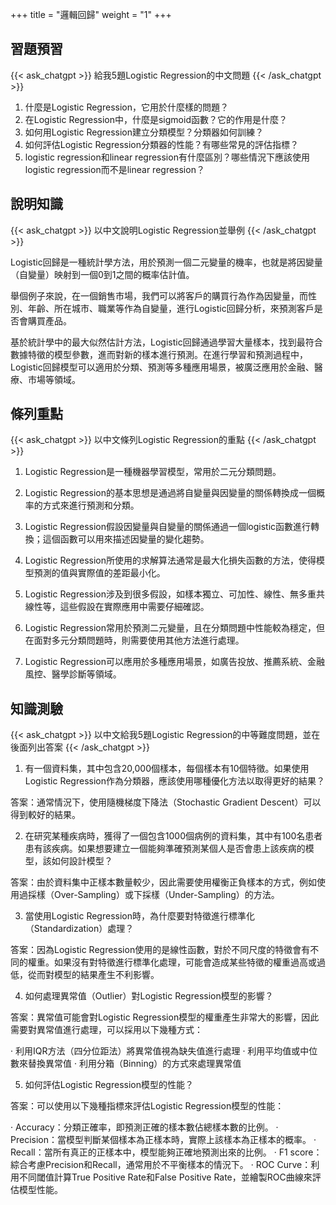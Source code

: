 +++
title = "邏輯回歸"
weight = "1"
+++
## 習題預習
{{< ask_chatgpt >}}
給我5題Logistic Regression的中文問題
{{< /ask_chatgpt >}}

1. 什麼是Logistic Regression，它用於什麼樣的問題？
2. 在Logistic Regression中，什麼是sigmoid函數？它的作用是什麼？
3. 如何用Logistic Regression建立分類模型？分類器如何訓練？
4. 如何評估Logistic Regression分類器的性能？有哪些常見的評估指標？
5. logistic regression和linear regression有什麼區別？哪些情況下應該使用logistic regression而不是linear regression？   

## 說明知識
{{< ask_chatgpt >}}
以中文說明Logistic Regression並舉例
{{< /ask_chatgpt >}}

Logistic回歸是一種統計學方法，用於預測一個二元變量的機率，也就是將因變量（自變量）映射到一個0到1之間的概率估計值。

舉個例子來說，在一個銷售市場，我們可以將客戶的購買行為作為因變量，而性別、年齡、所在城市、職業等作為自變量，進行Logistic回歸分析，來預測客戶是否會購買產品。

基於統計學中的最大似然估計方法，Logistic回歸通過學習大量樣本，找到最符合數據特徵的模型參數，進而對新的樣本進行預測。在進行學習和預測過程中，Logistic回歸模型可以適用於分類、預測等多種應用場景，被廣泛應用於金融、醫療、市場等領域。   

## 條列重點
{{< ask_chatgpt >}}
以中文條列Logistic Regression的重點
{{< /ask_chatgpt >}}

1. Logistic Regression是一種機器學習模型，常用於二元分類問題。

2. Logistic Regression的基本思想是通過將自變量與因變量的關係轉換成一個概率的方式來進行預測和分類。

3. Logistic Regression假設因變量與自變量的關係通過一個logistic函數進行轉換；這個函數可以用來描述因變量的變化趨勢。

4. Logistic Regression所使用的求解算法通常是最大化損失函數的方法，使得模型預測的值與實際值的差距最小化。

5. Logistic Regression涉及到很多假設，如樣本獨立、可加性、線性、無多重共線性等，這些假設在實際應用中需要仔細確認。

6. Logistic Regression常用於預測二元變量，且在分類問題中性能較為穩定，但在面對多元分類問題時，則需要使用其他方法進行處理。

7. Logistic Regression可以應用於多種應用場景，如廣告投放、推薦系統、金融風控、醫學診斷等領域。   

## 知識測驗
{{< ask_chatgpt >}}
以中文給我5題Logistic Regression的中等難度問題，並在後面列出答案
{{< /ask_chatgpt >}}

1. 有一個資料集，其中包含20,000個樣本，每個樣本有10個特徵。如果使用Logistic Regression作為分類器，應該使用哪種優化方法以取得更好的結果？

答案：通常情況下，使用隨機梯度下降法（Stochastic Gradient Descent）可以得到較好的結果。

2. 在研究某種疾病時，獲得了一個包含1000個病例的資料集，其中有100名患者患有該疾病。如果想要建立一個能夠準確預測某個人是否會患上該疾病的模型，該如何設計模型？

答案：由於資料集中正樣本數量較少，因此需要使用權衡正負樣本的方式，例如使用過採樣（Over-Sampling）或下採樣（Under-Sampling）的方法。

3. 當使用Logistic Regression時，為什麼要對特徵進行標準化（Standardization）處理？

答案：因為Logistic Regression使用的是線性函數，對於不同尺度的特徵會有不同的權重。如果沒有對特徵進行標準化處理，可能會造成某些特徵的權重過高或過低，從而對模型的結果產生不利影響。

4. 如何處理異常值（Outlier）對Logistic Regression模型的影響？

答案：異常值可能會對Logistic Regression模型的權重產生非常大的影響，因此需要對異常值進行處理，可以採用以下幾種方式：

‧ 利用IQR方法（四分位距法）將異常值視為缺失值進行處理
‧ 利用平均值或中位數來替換異常值
‧ 利用分箱（Binning）的方式來處理異常值

5. 如何評估Logistic Regression模型的性能？

答案：可以使用以下幾種指標來評估Logistic Regression模型的性能：

‧ Accuracy：分類正確率，即預測正確的樣本數佔總樣本數的比例。
‧ Precision：當模型判斷某個樣本為正樣本時，實際上該樣本為正樣本的概率。
‧ Recall：當所有真正的正樣本中，模型能夠正確地預測出來的比例。
‧ F1 score：綜合考慮Precision和Recall，通常用於不平衡樣本的情況下。
‧ ROC Curve：利用不同閾值計算True Positive Rate和False Positive Rate，並繪製ROC曲線來評估模型性能。   

